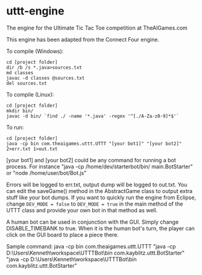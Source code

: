 uttt-engine
============

The engine for the Ultimate Tic Tac Toe competition at TheAIGames.com

This engine has been adapted from the Connect Four engine.

To compile (Windows):

    cd [project folder]
    dir /b /s *.java>sources.txt
    md classes
    javac -d classes @sources.txt
    del sources.txt

To compile (Linux):

    cd [project folder]
    mkdir bin/
    javac -d bin/ `find ./ -name '*.java' -regex '^[./A-Za-z0-9]*$'`
    
To run:

    cd [project folder]
    java -cp bin com.theaigames.uttt.UTTT "[your bot1]" "[your bot2]" 2>err.txt 1>out.txt

[your bot1] and [your bot2] could be any command for running a bot process. For instance "java -cp /home/dev/starterbot/bin/ main.BotStarter" or "node /home/user/bot/Bot.js"

Errors will be logged to err.txt, output dump will be logged to out.txt. You can edit the saveGame() method in the AbstractGame class to output extra stuff like your bot dumps. If you want to quickly run the engine from Eclipse, change `DEV_MODE = false` to `DEV_MODE = true` in the main method of the UTTT class and provide your own bot in that method as well.

A human bot can be used in conjunction with the GUI. Simply change DISABLE_TIMEBANK to true. When
it is the human bot's turn, the player can click on the GUI board to place a piece there.

Sample command: java -cp bin com.theaigames.uttt.UTTT "java -cp D:\\Users\\Kenneth\\workspace\\UTTTBot\\bin com.kayblitz.uttt.BotStarter" "java -cp D:\\Users\\Kenneth\\workspace\\UTTTBot\\bin com.kayblitz.uttt.BotStarter"

